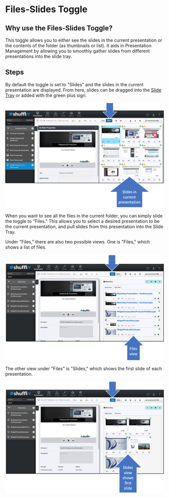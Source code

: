 # Files-Slides Toggle

## Why use the Files-Slides Toggle? 

This toggle allows you to either see the slides in the current presentation or the contents of the folder (as thumbnails or list). It aids in Presentation Management by allowing you to smoothly gather slides from different presentations into the slide tray.

## Steps

By default the toggle is set to "Slides" and the slides in the current presentation are displayed. From here, slides can be dragged into the [Slide Tray](shufflrr-slide-tray.md) or added with the green plus sign. 

![Slides view](img/presentations-files-slides-toggle-slides.png)


When you want to see all the files in the current folder, you can simply slide the toggle to "Files." This allows you to select a desired presentation to be the current presentation, and pull slides from this presentation into the Slide Tray.

Under "Files," there are also two possible views. One is "Files," which shows a list of files. 

![Files - files view](img/presentations-files-slides-toggle-files-files.png)

The other view under "Files" is "Slides," which shows the first slide of each presentation. 

![Files - slides view](img/presentations-files-slides-toggle-files-slides.png)